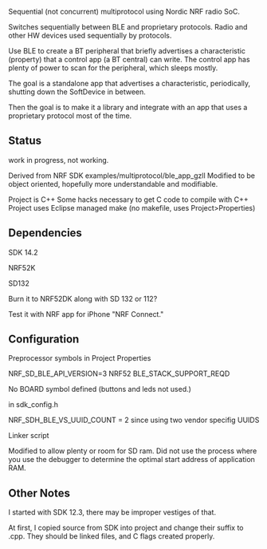 
Sequential (not concurrent) multiprotocol using Nordic NRF radio SoC.

Switches sequentially between BLE and proprietary protocols.
Radio and other HW devices used sequentially by protocols.

Use BLE to create a BT peripheral that briefly advertises a characteristic (property)
that a control app (a BT central) can write.
The control app has plenty of power to scan for the peripheral, which sleeps mostly.

The goal is a standalone app that advertises a characteristic, periodically,
shutting down the SoftDevice in between.

Then the goal is to make it a library
and integrate with an app that uses a proprietary protocol most of the time.

Status
-

 work in progress, not working.



Derived from NRF SDK examples/multiprotocol/ble_app_gzll
Modified to be object oriented, hopefully more understandable and modifiable.

Project is C++
Some hacks necessary to get C code to compile with C++
Project uses Eclipse managed make (no makefile, uses Project>Properties)


Dependencies
-

SDK 14.2

NRF52K

SD132

Burn it to NRF52DK along with SD 132 or 112?


Test it with NRF app for iPhone "NRF Connect."



Configuration
-

Preprocessor symbols in Project Properties

NRF_SD_BLE_API_VERSION=3
NRF52
BLE_STACK_SUPPORT_REQD

No BOARD symbol defined (buttons and leds not used.)



in sdk_config.h

NRF_SDH_BLE_VS_UUID_COUNT = 2
since using two vendor specifig UUIDS


Linker script

Modified to allow plenty or room for SD ram.
Did not use the process where you use the debugger to determine the optimal start address of application RAM.


Other Notes
-

I started with SDK 12.3, there may be improper vestiges of that.

At first, I copied source from SDK into project and change their suffix to .cpp.
They should be linked files, and C flags created properly.
